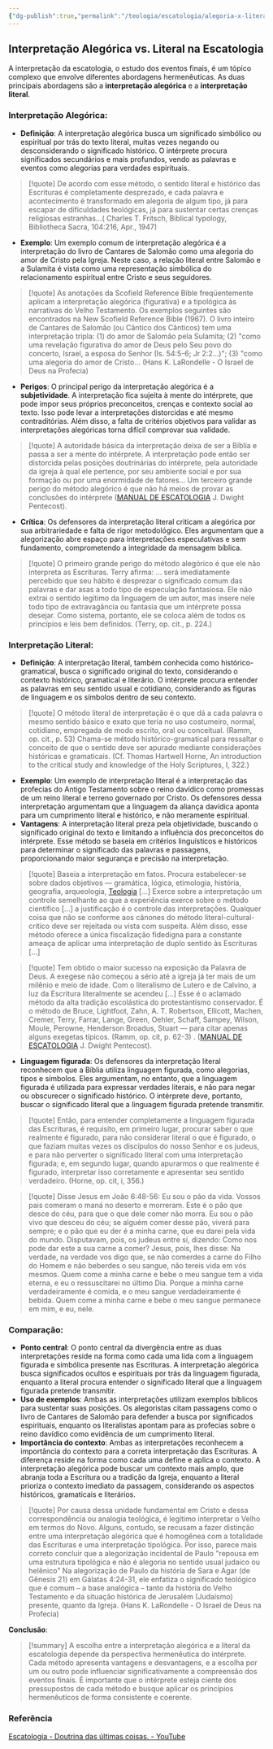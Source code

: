 ```yaml
---
{"dg-publish":true,"permalink":"/teologia/escatologia/alegoria-x-literal/","title":"Alegoria x literal","metatags":{"description":"A interpretação alegórica busca um significado simbólico ou espiritual por trás do texto literal"},"tags":["Teologia/Escatologia"],"updated":"2025-01-17T09:38:48.050-03:00"}
---
```



## Interpretação Alegórica vs. Literal na Escatologia

A interpretação da escatologia, o estudo dos eventos finais, é um tópico complexo que envolve diferentes abordagens hermenêuticas. As duas principais abordagens são a **interpretação alegórica** e a **interpretação literal**.

### **Interpretação Alegórica**:

- **Definição**: A interpretação alegórica busca um significado simbólico ou espiritual por trás do texto literal, muitas vezes negando ou desconsiderando o significado histórico. O intérprete procura significados secundários e mais profundos, vendo as palavras e eventos como alegorias para verdades espirituais.

> [!quote] De acordo com esse método, o sentido literal e histórico das Escrituras é completamente desprezado, e cada palavra e acontecimento é transformado em alegoria de algum tipo, já para escapar de dificuldades teológicas, já para sustentar certas crenças religiosas estranhas...( Charles T. Fritsch, Biblical typology, Bibliotheca Sacra, 104:216, Apr., 1947)

- **Exemplo**: Um exemplo comum de interpretação alegórica é a interpretação do livro de Cantares de Salomão como uma alegoria do amor de Cristo pela Igreja. Neste caso, a relação literal entre Salomão e a Sulamita é vista como uma representação simbólica do relacionamento espiritual entre Cristo e seus seguidores.

>[!quote] As anotações da Scofield Reference Bible freqüentemente aplicam a interpretação alegórica (figurativa) e a tipológica às narrativas do Velho Testamento. Os exemplos seguintes são encontrados na New Scofield Reference Bible (1967). O livro inteiro de Cantares de Salomão (ou Cântico dos Cânticos) tem uma interpretação tripla: (1) do amor de Salomão pela Sulamita; (2) "como uma revelação figurativa do amor de Deus pelo Seu povo do concerto, Israel, a esposa do Senhor (Is. 54:5-6; Jr 2:2...)"; (3) "como uma alegoria do amor de Cristo... (Hans K. LaRondelle - O Israel de Deus na Profecia)

- **Perigos**: O principal perigo da interpretação alegórica é a **subjetividade**. A interpretação fica sujeita à mente do intérprete, que pode impor seus próprios preconceitos, crenças e contexto social ao texto. Isso pode levar a interpretações distorcidas e até mesmo contraditórias. Além disso, a falta de critérios objetivos para validar as interpretações alegóricas torna difícil comprovar sua validade.

>[!quote] A autoridade básica da interpretação deixa de ser a Bíblia e passa a ser a mente do intérprete. A interpretação pode então ser distorcida pelas posições doutrinárias do intérprete, pela autoridade da igreja à qual ele pertence, por seu ambiente social e por sua formação ou por uma enormidade de fatores... Um terceiro grande perigo do método alegórico é que não há meios de provar as conclusões do intérprete ([MANUAL DE ESCATOLOGIA](MANUAL%20DE%20ESCATOLOGIA.md) J. Dwight Pentecost).

- **Crítica**: Os defensores da interpretação literal criticam a alegórica por sua arbitrariedade e falta de rigor metodológico. Eles argumentam que a alegorização abre espaço para interpretações especulativas e sem fundamento, comprometendo a integridade da mensagem bíblica.

>[!quote] O primeiro grande perigo do método alegórico é que ele não interpreta as Escrituras. Terry afirma: ... será imediatamente percebido que seu hábito é desprezar o significado comum das palavras e dar asas a todo tipo de especulação fantasiosa. Ele não extrai o sentido legítimo da linguagem de um autor, mas insere nele todo tipo de extravagância ou fantasia que um intérprete possa desejar. Como sistema, portanto, ele se coloca além de todos os princípios e leis bem definidos. (Terry, op. cit., p. 224.)

### **Interpretação Literal**:

- **Definição**: A interpretação literal, também conhecida como histórico-gramatical, busca o significado original do texto, considerando o contexto histórico, gramatical e literário. O intérprete procura entender as palavras em seu sentido usual e cotidiano, considerando as figuras de linguagem e os símbolos dentro de seu contexto.

>[!quote] O método literal de interpretação é o que dá a cada palavra o mesmo sentido básico e exato que teria no uso costumeiro, normal, cotidiano, empregada de modo escrito, oral ou conceitual. (Ramm, op. cit., p. 53) Chama-se método histórico-gramatical para ressaltar o conceito de que o sentido deve ser apurado mediante considerações históricas e gramaticais. (Cf. Thomas Hartwell Horne, An introduction to the critical study and knowledge of the Holy Scriptures, I, 322.)

- **Exemplo**: Um exemplo de interpretação literal é a interpretação das profecias do Antigo Testamento sobre o reino davídico como promessas de um reino literal e terreno governado por Cristo. Os defensores dessa interpretação argumentam que a linguagem da aliança davídica aponta para um cumprimento literal e histórico, e não meramente espiritual.
- **Vantagens**: A interpretação literal preza pela objetividade, buscando o significado original do texto e limitando a influência dos preconceitos do intérprete. Esse método se baseia em critérios linguísticos e históricos para determinar o significado das palavras e passagens, proporcionando maior segurança e precisão na interpretação.

>[!quote] Baseia a interpretação em fatos. Procura estabelecer-se sobre dados objetivos — gramática, lógica, etimologia, história, geografia, arqueologia, [Teologia](Teologia.md) [...] Exerce sobre a interpretação um controle semelhante ao que a experiência exerce sobre o método científico [...] a justificação é o controle das interpretações. Qualquer coisa que não se conforme aos cânones do método literal-cultural-crítico deve ser rejeitada ou vista com suspeita. Além disso, esse método oferece a única fiscalização fidedigna para a constante ameaça de aplicar uma interpretação de duplo sentido às Escrituras [...] 

>[!quote] Tem obtido o maior sucesso na exposição da Palavra de Deus. A exegese não começou a sério até a igreja já ter mais de um milênio e meio de idade. Com o literalismo de Lutero e de Calvino, a luz da Escritura literalmente se acendeu [...] Esse é o aclamado método da alta tradição escolástica do protestantismo conservador. É o método de Bruce, Lightfoot, Zahn, A. T. Robertson, Ellicott, Machen, Cremer, Terry, Farrar, Lange, Green, Oehler, Schaff, Sampey, Wilson, Moule, Perowne, Henderson Broadus, Stuart — para citar apenas alguns exegetas típicos. (Ramm, op. cit, p. 62-3) . ([MANUAL DE ESCATOLOGIA](MANUAL%20DE%20ESCATOLOGIA.md) J. Dwight Pentecost).

- **Linguagem figurada**: Os defensores da interpretação literal reconhecem que a Bíblia utiliza linguagem figurada, como alegorias, tipos e símbolos. Eles argumentam, no entanto, que a linguagem figurada é utilizada para expressar verdades literais, e não para negar ou obscurecer o significado histórico. O intérprete deve, portanto, buscar o significado literal que a linguagem figurada pretende transmitir.

>[!quote] Então, para entender completamente a linguagem figurada das Escrituras, é requisito, em primeiro lugar, procurar saber o que realmente é figurado, para não considerar literal o que é figurado, o que faziam muitas vezes os discípulos do nosso Senhor e os judeus, e para não perverter o significado literal com uma interpretação figurada; e, em segundo lugar, quando apurarmos o que realmente é figurado, interpretar isso corretamente e apresentar seu sentido verdadeiro. (Horne, op. cit, i, 356.)

>[!quote] Disse Jesus em João 6:48-56:
>Eu sou o pão da vida. 
>  Vossos pais comeram o maná no deserto e morreram. 
> Este é o pão que desce do céu, para que o que dele comer não morra. 
> Eu sou o pão vivo que desceu do céu; se alguém comer desse pão, viverá para sempre; e o pão que eu der é a minha carne, que eu darei pela vida do mundo. 
> Disputavam, pois, os judeus entre si, dizendo: Como nos pode dar este a sua carne a comer? 
> Jesus, pois, lhes disse: Na verdade, na verdade vos digo que, se não comerdes a carne do Filho do Homem e não beberdes o seu sangue, não tereis vida em vós mesmos. 
> Quem come a minha carne e bebe o meu sangue tem a vida eterna, e eu o ressuscitarei no último Dia. 
> Porque a minha carne verdadeiramente é comida, e o meu sangue verdadeiramente é bebida. 
> Quem come a minha carne e bebe o meu sangue permanece em mim, e eu, nele.

### **Comparação**:

- **Ponto central**: O ponto central da divergência entre as duas interpretações reside na forma como cada uma lida com a linguagem figurada e simbólica presente nas Escrituras. A interpretação alegórica busca significados ocultos e espirituais por trás da linguagem figurada, enquanto a literal procura entender o significado literal que a linguagem figurada pretende transmitir.
- **Uso de exemplos**: Ambas as interpretações utilizam exemplos bíblicos para sustentar suas posições. Os alegoristas citam passagens como o livro de Cantares de Salomão para defender a busca por significados espirituais, enquanto os literalistas apontam para as profecias sobre o reino davídico como evidência de um cumprimento literal.
- **Importância do contexto**: Ambas as interpretações reconhecem a importância do contexto para a correta interpretação das Escrituras. A diferença reside na forma como cada uma define e aplica o contexto. A interpretação alegórica pode buscar um contexto mais amplo, que abranja toda a Escritura ou a tradição da Igreja, enquanto a literal prioriza o contexto imediato da passagem, considerando os aspectos históricos, gramaticais e literários.

>[!quote] Por causa dessa unidade fundamental em Cristo e dessa correspondência ou analogia teológica, é legítimo interpretar o Velho em termos do Novo. Alguns, contudo, se recusam a fazer distinção entre uma interpretação alegórica que é homogênea com a totalidade das Escrituras e uma interpretação tipológica. Por isso, parece mais correto concluir que a alegorização incidental de Paulo "repousa em uma estrutura tipológica e não é alegoria no sentido usual judaico ou helênico" Na alegorização de Paulo da história de Sara e Agar (de Gênesis 21) em Gálatas 4:24-31, ele enfatiza o significado teológico que é comum – a base analógica – tanto da história do Velho Testamento e da situação histórica de Jerusalém (Judaísmo) presente, quanto da Igreja. (Hans K. LaRondelle - O Israel de Deus na Profecia)

**Conclusão**:

>[!summary] A escolha entre a interpretação alegórica e a literal da escatologia depende da perspectiva hermenêutica do intérprete. Cada método apresenta vantagens e desvantagens, e a escolha por um ou outro pode influenciar significativamente a compreensão dos eventos finais. É importante que o intérprete esteja ciente dos pressupostos de cada método e busque aplicar os princípios hermenêuticos de forma consistente e coerente.

### Referência

[Escatologia - Doutrina das últimas coisas. - YouTube](https://www.youtube.com/watch?v=GxwAyM4aYjA&list=PLfGUiQzB80ECHwxFP1dydYhrJ7_iiVXuK)
